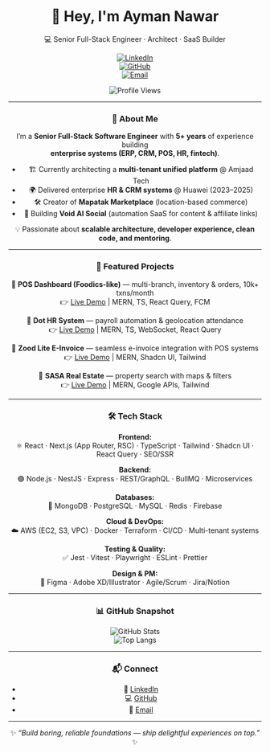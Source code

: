 <!-- GitHub Profile README for Ayman Nawar -->

<div align="center">

# 🌌 Hey, I'm **Ayman Nawar**  
💻 Senior Full-Stack Engineer · Architect · SaaS Builder  

[![LinkedIn](https://img.shields.io/badge/LinkedIn-0077B5?logo=linkedin&logoColor=white)](https://www.linkedin.com/in/ayman-nawwar-573606246)  
[![GitHub](https://img.shields.io/badge/GitHub-darkMagicCode-181717?logo=github)](https://github.com/darkMagicCode)  
[![Email](https://img.shields.io/badge/Email-aymannawwar22%40gmail.com-red?logo=gmail&logoColor=white)](mailto:aymannawwar22@gmail.com)  

![Profile Views](https://komarev.com/ghpvc/?username=darkMagicCode&style=flat-square)

---

### 🚀 About Me
I’m a **Senior Full-Stack Software Engineer** with **5+ years** of experience building  
**enterprise systems (ERP, CRM, POS, HR, fintech)**.  

- 🏗️ Currently architecting a **multi-tenant unified platform** @ Amjaad Tech  
- 🌍 Delivered enterprise **HR & CRM systems** @ Huawei (2023–2025)  
- 🛠️ Creator of **Mapatak Marketplace** (location-based commerce)  
- 🤖 Building **Void AI Social** (automation SaaS for content & affiliate links)  

💡 Passionate about **scalable architecture, developer experience, clean code, and mentoring**.

---

### 🧩 Featured Projects

🔹 **POS Dashboard (Foodics-like)** — multi-branch, inventory & orders, 10k+ txns/month  
👉 [Live Demo](https://dot-pos-puce.vercel.app/) | MERN, TS, React Query, FCM  

🔹 **Dot HR System** — payroll automation & geolocation attendance  
👉 [Live Demo](https://dot-hr.vercel.app/) | MERN, TS, WebSocket, React Query  

🔹 **Zood Lite E-Invoice** — seamless e-invoice integration with POS systems  
👉 [Live Demo](https://zood-lite-e-invoice.vercel.app/) | MERN, Shadcn UI, Tailwind  

🔹 **SASA Real Estate** — property search with maps & filters  
👉 [Live Demo](https://sass-realestate.vercel.app/) | MERN, Google APIs, Tailwind  

---

### 🛠️ Tech Stack

**Frontend:**  
⚛️ React · Next.js (App Router, RSC) · TypeScript · Tailwind · Shadcn UI · React Query · SEO/SSR  

**Backend:**  
🟢 Node.js · NestJS · Express · REST/GraphQL · BullMQ · Microservices  

**Databases:**  
🍃 MongoDB · PostgreSQL · MySQL · Redis · Firebase  

**Cloud & DevOps:**  
☁️ AWS (EC2, S3, VPC) · Docker · Terraform · CI/CD · Multi-tenant systems  

**Testing & Quality:**  
✅ Jest · Vitest · Playwright · ESLint · Prettier  

**Design & PM:**  
🎨 Figma · Adobe XD/Illustrator · Agile/Scrum · Jira/Notion  

---

### 📊 GitHub Snapshot
<div align="center">

![GitHub Stats](https://github-readme-stats.vercel.app/api?username=darkMagicCode&show_icons=true&theme=radical&hide_border=true)  
![Top Langs](https://github-readme-stats.vercel.app/api/top-langs/?username=darkMagicCode&layout=compact&theme=radical&hide_border=true)

</div>

---

### 📬 Connect
- 💼 [LinkedIn](https://www.linkedin.com/in/ayman-nawwar-573606246)  
- 💻 [GitHub](https://github.com/darkMagicCode)  
- 📧 [Email](mailto:aymannawwar22@gmail.com)  

---

<div align="center">

✨ _“Build boring, reliable foundations — ship delightful experiences on top.”_ ✨

</div>
